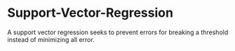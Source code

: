 # Support-Vector-Regression

A support vector regression seeks to prevent errors for breaking a threshold instead of minimizing all error.
